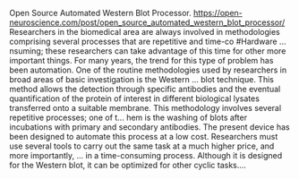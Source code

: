 Open Source Automated Western Blot Processor. https://open-neuroscience.com/post/open_source_automated_western_blot_processor/
Researchers in the biomedical area are always involved in methodologies comprising several processes that are repetitive and time-co #Hardware ...
nsuming; these researchers can take advantage of this time for other more important things. For many years, the trend for this type of problem has been automation. One of the routine methodologies used by researchers in broad areas of basic investigation is the Western ...
blot technique. This method allows the detection through specific antibodies and the eventual quantification of the protein of interest in different biological lysates transferred onto a suitable membrane. This methodology involves several repetitive processes; one of t...
hem is the washing of blots after incubations with primary and secondary antibodies. The present device has been designed to automate this process at a low cost. Researchers must use several tools to carry out the same task at a much higher price, and more importantly, ...
in a time-consuming process. Although it is designed for the Western blot, it can be optimized for other cyclic tasks....
